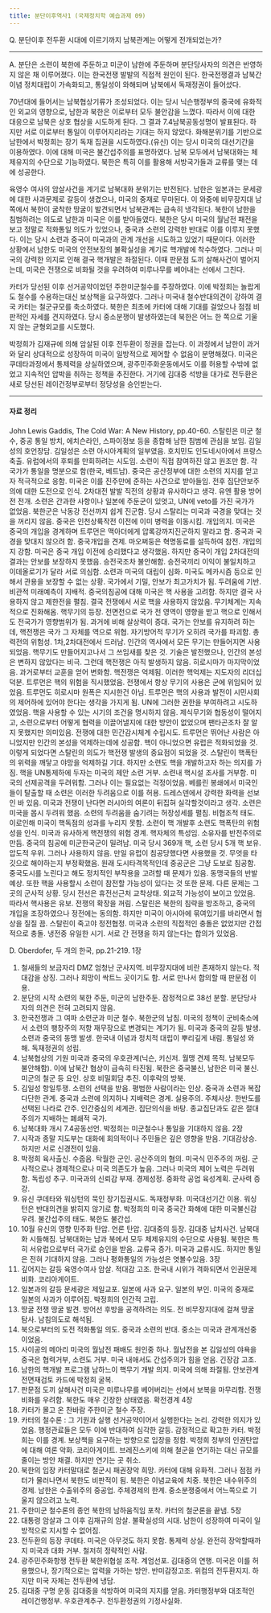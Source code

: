 ```yaml
---
title: 분단이후역사1 (국제정치학 예습과제 09)
---
```


Q. 분단이후 전두환 시대에 이르기까지 남북관계는 어떻게 전개되었는가?

---

A. 분단은 소련이 북한에 주둔하고 미군이 남한에 주둔하며 분단당사자의 의견은 반영하지 않은 채 이루어졌다. 이는 한국전쟁 발발의 직접적 원인이 된다. 한국전쟁결과 남북간 이념 정치대립이 가속화되고, 통일성이 와해되며 남북에서 독재정권이 들어섰다.

70년대에 들어서는 남북협상기류가 조성되었다. 이는 당시 닉슨행정부의 중국에 유화적인 외교의 영향으로, 남한과 북한은 이로부터 모두 불안감을 느꼈다. 따라서 이에 대한 대응으로 남북은 상호 협상을 시도하게 된다. 그 결과 7.4남북공동성명이 발표된다. 하지만 서로 이로부터 통일이 이루어지리라는 기대는 하지 않았다. 화해분위기를 기반으로 남한에서 박정희는 장기 독재 집권을 시도하였다.(유신) 이는 당시 미국의 대선기간을 이용하였다. 이에 대해 미국은 불간섭주의를 표명하였다. 남북 모두에서 남북대화는 체제유지의 수단으로 기능하였다. 북한은 특히 이를 활용해 서방국가들과 교류를 맺는 데에 성공한다.

육영수 여사의 암살사건을 계기로 남북대화 분위기는 반전된다. 남한은 일본과는 문세광에 대한 사과문제로 갈등이 생겼으나, 미국의 중재로 무마된다. 이 와중에 비무장지대 남쪽에서 북한이 굴착한 땅굴이 발견되면서 남북관계는 급속히 냉각된다. 북한이 남한을 침범하려는 의도로 남한과 미국은 이를 받아들였다. 북한은 당시 미국의 월남전 패전을 보고 정말로 적화통일 의도가 있었으나, 중국과 소련의 강력한 반대로 이를 이루지 못했다. 이는 당시 소련과 중국이 미국과의 관계 개선을 시도하고 있었기 때문이다. 이러한 상황에서 남한도 미국의 안전보장의 불확실성을 계기로 핵개발에 착수하였다. 그러나 미국의 강력한 의지로 인해 결국 핵개발은 좌절된다. 이때 판문점 도끼 살해사건이 벌어지는데, 미국은 전쟁으로 비화될 것을 우려하여 미루나무를 베어내는 선에서 그친다.

카터가 당선된 이후 선거공약이었던 주한미군철수를 주장하였다. 이에 박정희는 놀랍게도 철수를 수용하는대신 보상책을 요구하였다. 그러나 미국내 철수반대의견이 강하여 결국 카터는 철군규모를 축소하였다. 북한은 최초에 카터에 대해 기대를 걸었으나 점점 비판적인 자세를 견지하였다. 당시 중소분쟁이 발생하였는데 북한은 어느 한 쪽으로 기울지 않는 균형외교를 시도했다.

박정희가 김재규에 의해 암살된 이후 전두환이 정권을 잡는다. 이 과정에서 남한이 과거와 달리 상대적으로 성장하여 미국이 일방적으로 제어할 수 없음이 분명해졌다. 미국은 쿠데타과정에서 통제력을 상실하였으며, 광주민주화운동에서도 이를 허용할 수밖에 없었고 지속적인 압박을 취하는 정책을 추진한다. 거기에 김대중 석방을 대가로 전두환은 새로 당선된 레이건정부로부터 정당성을 승인받는다.

---

#### 자료 정리

John Lewis Gaddis, The Cold War: A New History, pp.40-60.
스탈린은 미군 철수, 중공 통일 방치, 에치슨라인, 스파이정보 등을 종합해 남한 침범에 관심을 보임. 김일성의 호언장담.
김일성은 소련 아시아계획의 일부였음. 호치민도 인도네시아에서 프랑스 축출. 유럽에서의 후퇴를 만회하려는 시도임. 소련이 직접 참여하진 않고 원조만 함. 각 국가가 통일을 명분으로 함(한국, 베트남). 중국은 공산정부에 대한 소련의 지지를 얻고자 적극적으로 응함.
미국은 이를 진주만에 준하는 사건으로 받아들임. 전후 집단안보주의에 대한 도전으로 인식. 2차대전 발발 직전의 상황과 유사하다고 생각. 유엔 활용 방어전 전개.
소련은 간과한 사항이나 일본에 주둔군이 있엇고, UN에 veto를 가진 국가가 없었음. 북한군은 낙동강 전선까지 쉽게 진군함.
당시 스탈리는 미국과 국경을 맞대는 것을 꺼리지 않음. 중국은 인천상륙작전 이전에 이미 병력을 이동시킴. 개입의지. 미국은 중국의 개입을 경계하며 트루먼은 맥아더에게 압록강까지진군하지 말라고 함. 중국과 국경을 맞대지 않으려 함. 중국개입을 견제. 마오쩌둥은 혁명동료를 설득하여 참전. 개입의지 강함.
미국은 중국 개입 이전에 승리했다고 생각했음. 하지만 중국이 개입
2차대전의 결과는 안보를 보장하지 못했음. 승전국조차 불안해함. 승전국끼리 이익이 불일치하고 이데올로기가 달라 서로 의심함. 소련과 미국의 대립이 심화. 미국도 메카시즘 등으로 인해서 관용을 보장할 수 없는 상황.
국가에서 기밀, 안보가 최고가치가 됨. 두려움에 기반. 비관적 미래예측이 지배적.
중국의침공에 대해 미국은 핵 사용을 고려함. 하지만 결국 사용하지 않고 제한전을 펼침.
결국 전쟁에서 서로 핵을 사용하지 않았음.
무기체계는 지속적으로 진화해옴. 핵무기의 등장. 전면전으로 국가 전 영역이 영향을 받고 핵으로 인해서도 전국가가 영향범위가 됨. 과거에 비해 살상력이 증대.
국가는 안보를 유지하려 하는데, 핵전쟁은 국가 그 자체를 역으로 위협. 자기방어적 무기가 오히려 국가를 파괴함.
총력전의 위험성. 1차,2차대전에서 드러남.
인간의 역사에서 모든 무기는 만들어지면 사용되었음. 핵무기도 만들어지고나서 그 쓰임새를 찾은 것. 기술은 발전했으나, 인간의 본성은 변하지 않았다는 비극.
그런데 핵전쟁은 아직 발생하지 않음. 히로시마가 마지막이었음. 과거로부터 교훈을 얻어 변화함. 핵전쟁은 억제됨.
이러한 핵억제는 지도자의 리더십 덕분. 트루먼은 핵의 위험을 직시했었음. 전쟁에서 항상 무기의 사용은 군에 위임되어 있었음. 트루먼도 히로시마 원폭은 지시한건 아님.
트루먼은 핵의 사용과 발전이 시민사회의 제어하에 있어야 한다는 생각을 가지게 됨. UN에 그러한 권한을 부여하려고 시도하였었음. 핵을 사용할 수 있는 시기의 조건을 명시하지 않음.
제식무기와 협동성이 떨어지고, 소련으로부터 어떻게 협력을 이끌어낼지에 대한 방안이 없었으며 팬타곤조차 잘 알지 못했지만 의미있음.
전쟁에 대한 민간감시체계 수립시도. 트루먼은 뛰어난 사람은 아니었지만 인간의 본성을 억제하는데에 성공함.
핵이 아니었으면 유럽은 적화되었을 것. 이렇게 되었다면 스탈린의 의도가 핵전쟁 발생의 중요점이 되었을 것.
스탈린이 핵폭탄의 위력을 깨닿고 야망을 억제하길 기대. 하지만 소련도 핵을 개발하고자 하는 의지를 가짐. 핵을 UN통제하에 두자는 미국의 제안 소련 거부. 소련내 핵시설 조사를 거부함. 미국의 선제공격을 두려워함. 그러나 이는 필요없는 걱정이었음.
베를린 봉쇄에서 미국인들이 탈출할 때 소련은 이러한 두려움으로 이를 허용. 드레스덴에서 강력한 화력을 선보인 바 있음. 미국과 전쟁이 난다면 러시아의 여론이 뒤집혀 실각할것이라고 생각.
소련은 미국을 몹시 두려워 했음. 소련의 두려움을 숨기려는 허장성세를 펼침. 비협조적 태도. 이로인해 미국이 핵독점의 성과를 누리지 못함.
소련이 핵 개발후 소련도 핵폭탄의 위험성을 인식. 미국과 유사하게 핵전쟁의 위험 경계. 핵자체의 특성임. 소유자를 반전주의로 만듬.
중국의 침공에 미군한국군이 밀려남. 미국 당시 369개 핵, 소련 당시 5개 핵 보유. 압도적 우위. 그러나 사용하지 않음. 만일 유럽이 침공당했다면 사용했을 것.
무엇을 타깃으로 해야하는지 부정확했음. 원래 도시타격목적인데 중공군은 그냥 도보로 침공함. 중국도시를 노린다고 해도 정치적인 부작용을 고려할 때 문제가 있음. 동맹국들의 반발 예상.
또한 핵을 사용할시 소련이 참전할 가능성이 있다는 것 또한 문제.
다른 문제는 그곳의 군사적 상황. 당시 전선은 휴전선근처 교착상태. 외교적 가능성이 보이고 있었음. 따라서 핵사용은 유보. 전쟁의 확장을 꺼림.
스탈린은 북한의 침략을 방조하고, 중국의 개입을 조장하였으나 정전에는 동의함. 하지만 미국이 아시아에 묶여있기를 바라면서 협상을 질질 끔. 스탈린이 죽고야 정전협정.
미국과 소련의 직접적인 충돌은 없었지만 간접적으로 충돌. 냉전중 유일한 시기. 서로 간 전쟁을 하지 않는다는 합의가 있었음.

D. Oberdofer, 두 개의 한국, pp.21-219.
1장
1) 철새들의 보금자리 DMZ
엄청난 군사지역. 비무장지대에 비란 존재하지 않는다. 적대감을 상징. 그러나 희망이 싹트느 곳이기도 함. 서로 만나서 합의할 때 판문점 이용.
2) 분단의 시작
소련의 북한 주둔, 미군의 남한주둔. 잠정적으로 38선 분할. 분단당사자의 의견은 전혀 고려되지 않음.
3) 한국전쟁과 그 여파
소련군과 미군 철수. 북한군의 남침. 미국의 정책이 군비축소에서 소련의 팽창주의 저항 재무장으로 변경되는 계기가 됨. 미국과 중국의 갈등 발생. 소련과 중국의 동맹 발생. 한국내 이념과 정치적 대립이 뿌리깊게 내림. 통일성 와해. 독재정권의 성립.
4) 남북협상의 기원
미국과 중국의 우호관계(닉슨, 키신저. 월맹 견제 목적. 남북모두 불안해함). 이에 남북간 협상이 급속히 타진됨. 북한은 중국불신, 남한은 미국 불신. 미군의 철군 등 요인. 상호 비밀회담 추진. 이후락의 방북.
5) 김일성
항일투쟁. 소련의 선택을 받음. 평범한 사람이라는 인상. 중국과 소련과 복잡다단한 관계. 중국과 소련에 의지하나 지배력은 경계. 실용주의. 주체사상. 한반도를 선택된 나라로 간주. 인간중심의 세계관. 집단의식을 바탕. 종교집단과도 같은 절대주의가 지배하는 폐쇄적 국가.
6) 남북대화 개시
7.4공동선언. 박정희는 미군철수나 통일을 기대하지 않음.
2장
1) 시작과 종말
지도부는 대화에 회의적이나 주민들은 깊은 영향을 받음. 기대감상승. 하지만 서로 신경전이 있음.
2) 박정희
육사출신. 수줍음. 탁월한 군인. 공산주의의 혐의. 미국식 민주주의 꺼림. 군사적으로나 경제적으로나 미국 의존도가 높음. 그러나 미국의 제어 노력은 두려워함. 독립성 추구. 미국과의 신뢰감 부재. 경제성정. 중화학 공업 육성계획. 군사력 증강.
3) 유신 쿠데타와 워싱턴의 묵인
장기집권시도. 독재정부화. 미국대선기간 이용. 워싱턴은 반대의견을 밝히지 않기로 함. 박정희의 미국 중국간 화해에 대한 미국불신감 우려. 불간섭주의 태도. 북한도 불간섭.
4) 10월 유신의 영향
민주화 탄압. 언론 탄압. 김대중의 등장. 김대중 납치사건. 남북대화 시들해짐. 남북대화는 남과 북에서 모두 체제유지의 수단으로 사용됨. 북한은 특히 서유럽으로부터 국가로 승인을 받음. 교류국 증가. 미국과 교류시도. 하지만 통일은 전혀 기대하지 않음. 그러나 평화통일의 가능성은 엿볼수있음.
3장
1) 깊어지는 갈등
육영수여사 암살. 적대감 고조. 한국내 시위가 격화되면서 인권문제 비화. 코리아게이트.
2) 일본과의 갈등
문세광은 제일교포. 일본에 사과 요구. 일본의 부인. 미국의 중재로 일본의 사과가 이루어짐. 박정희의 인간적 고립.
3) 땅굴 전쟁
땅굴 발견. 방어선 후방을 공격하려는 의도. 전 비무장지대에 걸쳐 땅굴 탐사. 남침의도로 해석됨.
4) 북으로부터의 도전
적화통일 의도. 중국과 소련의 반대. 중소는 미국과 관계개선중이었음.
5) 사이공의 메아리
미국의 월남전 패배도 원인중 하나. 월남전을 본 김일성의 야욕을 중국은 협력거부, 소련도 거부. 미국 내애서도 간섭주의가 힘을 얻음. 긴장감 고조.
6) 남한의 핵개발 프로그램
남하느이 핵무기 개발 의지. 미국에 의해 좌절됨. 안보관계 전면재검토 카드에 박정희 굴복.
7) 판문점 도끼 살해사건
미국은 미루나무를 베어버리는 선에서 보복을 마무리함. 전쟁비화를 우려함. 북한도 매우 긴장한 상태였음. 확전경계
4장
1) 카터가 몰고 온 찬바람
주한미군 철수 주장.
2) 카터의 철수론 : 그 기원과 실행
선거공약이어서 실행한다는 논리. 강력한 의지가 있었음. 행정관료들은 모두 이에 반대하여 심각한 갈등. 감정적으로 확고한 카터. 박정희는 이를 경계. 보상책을 요구하는 방향으로 입장을 정함. 박정희 정부의 인권탄압에 대해 여론 악화. 코리아게이트. 브레진스키에 의해 철군을 연기하는 대신 규모를 줄이는 방안 채결. 하지만 연기는 곳 취소.
3) 북한의 입장
카터말대로 철군시 패권장악 희망. 카터에 대해 유화적. 그러나 점점 카터가 물러나면서 북한도 비판적이 됨. 북한은 이념교육에 치중. 북한은 내수위주의 경제. 남한은 수출위주의 중공업. 주체경제의 한계. 중소분쟁중에서 어느쪽으로 기울지 않으려고 노력.
4) 주한미군 철수론의 종언
북한의 남하움직임 포착. 카터의 철군론을 끝냄.
5장
1) 대통령 암살과 그 이후
김재규의 암살. 불확실성의 시대. 남한이 성장하여 미국이 일방적으로 지시할 수 없어짐.
2) 전두환의 등장
쿠데타. 미국은 아무것도 하지 못함. 통제력 상실. 완전히 장악할때까지 미국과 대화 거부. 철저히 정략적인 사람.
3) 광주민주화항쟁
전두환 북한위협설 조작. 계엄선포. 김대중의 연행. 미국은 이를 허용했으나, 장기적으로는 압력을 가하는 방안. 반미감정고조. 위컴의 전두환지지. 하지만 미국 자체는 전두환에 냉담.
4) 김대중 구명 운동
김대중을 석방하여 미국의 지지를 얻음. 카터행정부와 대조적인 레이건행정부. 우호관계추구. 전두환정권의 기정사실화.
